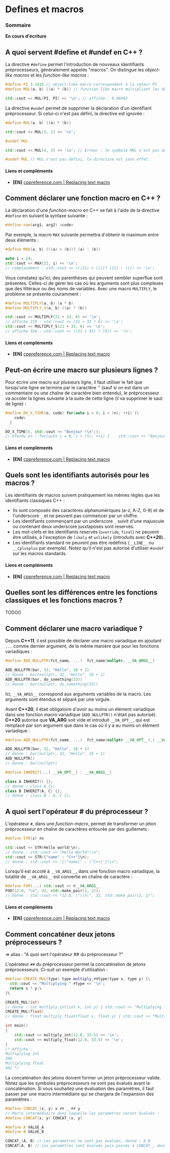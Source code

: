 # Defines et macros

### Sommaire

**En cours d'écriture**

## A quoi servent #define et #undef en C++ ?

La directive `#define` permet l'introduction de nouveaux identifiants préprocesseurs, généralement appelés "macros". On distingue les *object-like macros* et les *function-like macros* :

```cpp
#define PI 3.1415 // object-like macro correspondant à la valeur PI
#define MUL(a, b) ((a) * (b)) // function-like macro multipliant les deux paramètres.

std::cout << MUL(PI, PI) << '\n'; // affiche : 9.86902
```

La directive `#undef` permet de supprimer la déclaration d'un identifiant préprocesseur. Si celui-ci n'est pas défini, la directive est ignorée :

```cpp
#define MUL(a, b) ((a) * (b))

std::cout << MUL(3, 2) << '\n';

#undef MUL

std::cout << MUL(4, 3) << '\n'; // Erreur : le symbole MUL n'est pas défini.

#undef MUL // MUL n'est pas défini, la directive est sans effet.
```

#### Liens et compléments
- **[EN]** [cppreference.com | Replacing text macro](https://en.cppreference.com/w/cpp/preprocessor/replace)

## Comment déclarer une fonction macro en C++ ?

La déclaration d'une *function-macro* en C++ se fait à l'aide de la directive `#define` en suivant la syntaxe suivante :

```cpp
#define nom(arg1, arg2) <code>
```

Par exemple, la macro `MAX` suivante permettra d'obtenir le maximum entre deux éléments :

```cpp
#define MAX(a, b) (((a) > (b))? (a) : (b))

auto i = 24;
std::cout << MAX(21, i) << '\n';
// remplacement : std::cout << (((21) > (i))? (21) : (i)) << '\n';
```

Vous constatez qu'ici, des parenthèses qui peuvent sembler superflue sont présentes. Celles-ci de gérer les cas où les arguments sont plus complexes que des littéraux ou des noms de variables. Avec une macro `MULTIPLY`, le problème se présente couramment :

```cpp
#define MULTIPLY(a, b) (a * b)
#define MULTIPLY_S(a, b) ((a) * (b))

std::cout << MULTIPLY(21 + 33, 6) << '\n';
// affiche 219 : std::cout << (21 + 33 * 6) << '\n';
std::cout << MULTIPLY_S(21 + 33, 6) << '\n';
// affiche 324 : std::cout << ((21 + 33) * (6)) << '\n';
```

#### Liens et compléments
- **[EN]** [cppreference.com | Replacing text macro](https://en.cppreference.com/w/cpp/preprocessor/replace)

## Peut-on écrire une macro sur plusieurs lignes ?

Pour écrire une macro sur plusieurs ligne, il faut utiliser le fait que lorsqu'une ligne se termine par le caractère '\' (sauf si on est dans un commentaire ou une chaîne de caractère bien entendu), le préprocesseur va accoler la lignes suivante à la suite de cette ligne (il va supprimer le saut de ligne) :

```cpp
#define DO_X_TIME(n, code) for(auto i = 0; i < (n); ++i) {\
    code\
  }

DO_X_TIME(5, std::cout << "Bonjour !\n";);
// étendu en : for(auto i = 0; i < (5); ++i) {    std::cout << "Bonjour !\n";    }
```

#### Liens et compléments
- **[EN]** [cppreference.com | Replacing text macro](https://en.cppreference.com/w/cpp/preprocessor/replace)

## Quels sont les identifiants autorisés pour les macros ?

Les identifiants de macros suivent pratiquement les mêmes règles que les identifiants classiques C++ :
 - Ils sont composés des caractères alphanumériques (a-z, A-Z, 0-9) et de l'underscore `_` et ne peuvent pas commencer par un chiffre.
 - Les identifiants commençant par un underscore `_` suivit d'une majuscule ou contenant deux underscore jusxtaposés sont reservés.
 - Les mot-clefs et les identifiants reservés (`override`, `final`) ne peuvent être utilisés, à l'exception de `likely` et `unlikely` (introduits avec **C++20**).
 - Les identifiants standard ne peuvent pas être redéfinis (`__LINE__` ou `__cplusplus` par exemple). Notez qu'il n'est pas autorisé d'utiliser `#undef` sur les macros standards.

#### Liens et compléments
 - **[EN]** [cppreference.com | Replacing text macro](https://en.cppreference.com/w/cpp/preprocessor/replace)

## Quelles sont les différences entre les fonctions classiques et les fonctions macros ?

TODO()

## Comment déclarer une macro variadique ?

Depuis **C++11**, il est possible de déclarer une macro variadique en ajoutant `...` comme dernier argument, de la même manière que pour les fonctions variadiques :

```cpp
#define ADD_NULLPTR(fct_name, ...)  fct_name(nullptr, __VA_ARGS__)

ADD_NULLPTR(bar, 32, "Hello", 18 + 1)
// donne : bar(nullptr, 32, "Hello", 18 + 1)
ADD_NULLPTR(bar, do_something(33))
// donne : bar(nullptr, do_something(33))
```

Ici, `__VA_ARGS__` correspond aux arguments variables de la macro. Les arguments sont étendus et séparé par une virgule.

Avant **C++20**, il était obligatoire d'avoir au moins un élément variadique dans une fonction macro variadique (`ADD_NULLPTR()` n'était pas autorisé). **C++20** autorise que __VA_ARG__ soit vide et introduit `__VA_OPT__`, qui est remplacé par son argument que dans le cas où il y a au moins un élément variadique :

```cpp
#define ADD_NULLPTR(fct_name, ...)  fct_name(nullptr __VA_OPT__(,) __VA_ARGS__)

ADD_NULLPTR(bar, 32, "Hello", 18 + 1)
// donne : bar(nullptr, 32, "Hello", 18 + 1)
ADD_NULLPTR()
// donne : bar(nullptr)

#define INHERIT(...) __VA_OPT__( : __VA_ARGS__)

class A INHERIT() {};
// donne : class A {};
class B INHERIT(A, C) {};
// donne : class B : A, C {};
```

## A quoi sert l'opérateur # du préprocesseur ?

L'opérateur `#`, dans une *function-macro*, permet de transformer un jeton préprocesseur en chaîne de caractères entourée par des guillemets :

```cpp
#define STR(x) #x

std::cout << STR(Hello world!\n);
// donne : std::cout << "Hello World!\\n";
std::cout << STR({"name" : "C++"}\n);
// donne : std::cout << "{\"name\" : \"C++\"}\\n";
```

Lorsqu'il est accolé à `__VA_ARGS__`, dans une fonction macro variadique, la totalité de `__VA_ARGS__` est convertie en chaîne de caractère :

```cpp
#define FOO(...) std::cout << #__VA_ARGS__
FOO(12.0, "\n", 32, std::make_pair(2, 2));
// Donne : std::cout << "12.0, \"\\n\", 32, std::make_pair(2, 2)";
```

#### Liens et compléments
- **[EN]** [cppreference.com | Replacing text macro](https://en.cppreference.com/w/cpp/preprocessor/replace)

## Comment concaténer deux jetons préprocesseurs ?
  => alias : "A quoi sert l'opérateur ## du préprocesseur ?"

L'opérateur `##` du préprocesseur permet la concaténation de jetons préprocesseurs. Ci-suit un exemple d'utilisation :

```cpp
#define CREATE_MUL(type) type multiply_##type(type x, type y) {\
  std::cout << "Multiplying " #type << '\n';
  return x * y;\
}\

CREATE_MUL(int)
// donne : int multiply_int(int x, int y) { std::cout << "Multiplying " "int" << '\n'; return x * y;}
CREATE_MUL(float)
// donne : float multiply_float(float x, float y) { std::cout << "Multiplying " "float" << '\n'; return x * y;}

int main()
{
    std::cout << multiply_int(12.0, 33.5) << '\n';
    std::cout << multiply_float(12.0, 33.5) << '\n';
}
/* Affiche :
Multiplying int
396
Multiplying float
402 */
```

La concaténation des jetons doivent former un jeton préprocesseur valide. Notez que les symboles préprocesseurs ne sont pas évalués avant la concaténation. Si vous souhaitez une évaluation des paramètres, il faut passer par une macro intermédiaire qui se chargera de l'expansion des paramètres :

```cpp
#define CONCAT_(x, y) x ## _ ## y
// Macro intermédiaire dans laquelle les paramètres seront évalués :
#define CONCAT(x, y) CONCAT_(x, y)

#define A VALUE_A
#define B VALUE_B

CONCAT_(A, B) // Les paramètres ne sont pas évalués, donne : A_B
CONCAT(A, B) // Les paramètres sont évalués puis passés à CONCAT_, donne : VALUE_A_VALUE_B
```
